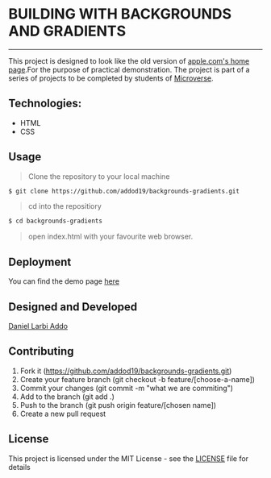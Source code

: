 
# BUILDING WITH BACKGROUNDS AND GRADIENTS
----

This project is designed to look like the old version of [apple.com's home page](https://web.archive.org/web/20140301004610/http://www.apple.com/).For the purpose of practical demonstration. The project is part of a series of projects to be completed by students of [Microverse](https://www.microverse.org/).



## Technologies:

   - HTML
   - CSS


   
## Usage

> Clone the repository to your local machine

```sh
$ git clone https://github.com/addod19/backgrounds-gradients.git
```

> cd into the repositiory

```sh
$ cd backgrounds-gradients
```
> open index.html with your favourite web browser.


## Deployment


You can find the demo page [here](https://github.com/addod19/backgrounds-gradients/blob/dev/index.html)

## Designed and Developed

[Daniel Larbi Addo](www.github.com/addod19)

## Contributing 


1. Fork it (https://github.com/addod19/backgrounds-gradients.git)
2.  Create your feature branch (git checkout -b feature/[choose-a-name])
3.  Commit your changes (git commit -m "what we are commiting")
4.  Add to the branch (git add .)
5.  Push to the branch (git push origin feature/[chosen name])
6.  Create a new pull request

## License

This project is licensed under the MIT License - see the [LICENSE](./LICENSE.md) file for details

